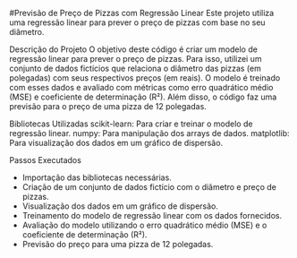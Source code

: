 #Previsão de Preço de Pizzas com Regressão Linear
Este projeto utiliza uma regressão linear para prever o preço de pizzas com base no seu diâmetro.

Descrição do Projeto
O objetivo deste código é criar um modelo de regressão linear para prever o preço de pizzas. Para isso, utilizei um conjunto de dados fictícios que relaciona o diâmetro das pizzas (em polegadas) com seus respectivos preços (em reais). O modelo é treinado com esses dados e avaliado com métricas como erro quadrático médio (MSE) e coeficiente de determinação (R²). Além disso, o código faz uma previsão para o preço de uma pizza de 12 polegadas.

Bibliotecas Utilizadas
scikit-learn: Para criar e treinar o modelo de regressão linear.
numpy: Para manipulação dos arrays de dados.
matplotlib: Para visualização dos dados em um gráfico de dispersão.

Passos Executados
- Importação das bibliotecas necessárias.
- Criação de um conjunto de dados fictício com o diâmetro e preço de pizzas.
- Visualização dos dados em um gráfico de dispersão.
- Treinamento do modelo de regressão linear com os dados fornecidos.
- Avaliação do modelo utilizando o erro quadrático médio (MSE) e o coeficiente de determinação (R²).
- Previsão do preço para uma pizza de 12 polegadas.
